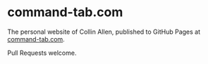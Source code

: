 # command-tab.com

The personal website of Collin Allen, published to GitHub Pages at [command-tab.com](https://command-tab.com).

Pull Requests welcome.
